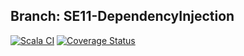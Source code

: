 ## Branch: SE11-DependencyInjection


[![Scala CI](https://github.com/AlexTemirbulatow/de.htwg.se.DotsAndBoxes/actions/workflows/scala.yml/badge.svg?branch=developer)](https://github.com/AlexTemirbulatow/de.htwg.se.DotsAndBoxes/actions/workflows/scala.yml)
[![Coverage Status](https://coveralls.io/repos/github/AlexTemirbulatow/de.htwg.se.DotsAndBoxes/badge.svg?branch=SE11-DI)](https://coveralls.io/github/AlexTemirbulatow/de.htwg.se.DotsAndBoxes?branch=SE11-DI)
